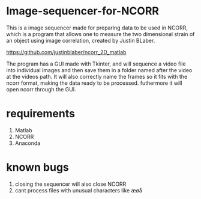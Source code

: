 # Image-sequencer-for-NCORR
This is a image sequencer made for preparing data to be used in NCORR, which is a program that allows one to measure the two dimensional strain of an object using image correlation, created by Justin BLaber.

https://github.com/justinblaber/ncorr_2D_matlab


The program has a GUI made with Tkinter, and will sequence a video file into individual images and then save them in a folder named after the video at the videos path. It will also correctly name the frames so it fits with the ncorr format, making the data ready to be processed. futhermore it will open ncorr through the GUI.

# requirements 
1. Matlab
2. NCORR
3. Anaconda

# known bugs
1. closing the sequencer will also close NCORR
2. cant process files with unusual characters like æøå



